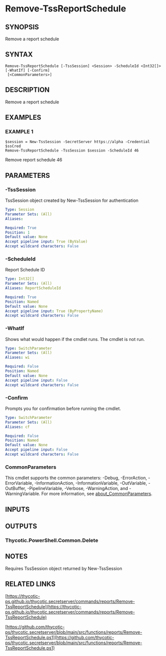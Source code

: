# Remove-TssReportSchedule

## SYNOPSIS
Remove a report schedule

## SYNTAX

```
Remove-TssReportSchedule [-TssSession] <Session> -ScheduleId <Int32[]> [-WhatIf] [-Confirm]
 [<CommonParameters>]
```

## DESCRIPTION
Remove a report schedule

## EXAMPLES

### EXAMPLE 1
```
$session = New-TssSession -SecretServer https://alpha -Credential $ssCred
Remove-TssReportSchedule -TssSession $session -ScheduleId 46
```

Remove report schedule 46

## PARAMETERS

### -TssSession
TssSession object created by New-TssSession for authentication

```yaml
Type: Session
Parameter Sets: (All)
Aliases:

Required: True
Position: 1
Default value: None
Accept pipeline input: True (ByValue)
Accept wildcard characters: False
```

### -ScheduleId
Report Schedule ID

```yaml
Type: Int32[]
Parameter Sets: (All)
Aliases: ReportScheduleId

Required: True
Position: Named
Default value: None
Accept pipeline input: True (ByPropertyName)
Accept wildcard characters: False
```

### -WhatIf
Shows what would happen if the cmdlet runs.
The cmdlet is not run.

```yaml
Type: SwitchParameter
Parameter Sets: (All)
Aliases: wi

Required: False
Position: Named
Default value: None
Accept pipeline input: False
Accept wildcard characters: False
```

### -Confirm
Prompts you for confirmation before running the cmdlet.

```yaml
Type: SwitchParameter
Parameter Sets: (All)
Aliases: cf

Required: False
Position: Named
Default value: None
Accept pipeline input: False
Accept wildcard characters: False
```

### CommonParameters
This cmdlet supports the common parameters: -Debug, -ErrorAction, -ErrorVariable, -InformationAction, -InformationVariable, -OutVariable, -OutBuffer, -PipelineVariable, -Verbose, -WarningAction, and -WarningVariable. For more information, see [about_CommonParameters](http://go.microsoft.com/fwlink/?LinkID=113216).

## INPUTS

## OUTPUTS

### Thycotic.PowerShell.Common.Delete
## NOTES
Requires TssSession object returned by New-TssSession

## RELATED LINKS

[https://thycotic-ps.github.io/thycotic.secretserver/commands/reports/Remove-TssReportSchedule](https://thycotic-ps.github.io/thycotic.secretserver/commands/reports/Remove-TssReportSchedule)

[https://github.com/thycotic-ps/thycotic.secretserver/blob/main/src/functions/reports/Remove-TssReportSchedule.ps1](https://github.com/thycotic-ps/thycotic.secretserver/blob/main/src/functions/reports/Remove-TssReportSchedule.ps1)

